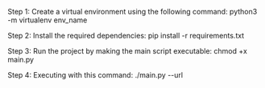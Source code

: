 Step 1: Create a virtual environment using the following command:
python3 -m virtualenv env_name

Step 2: Install the required dependencies:
pip install -r requirements.txt

Step 3: Run the project by making the main script executable:
chmod +x main.py

Step 4: Executing with this command:
./main.py --url <CHANNELURL>
